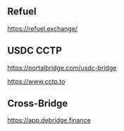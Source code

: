 ## Refuel

https://refuel.exchange/

## USDC CCTP

https://portalbridge.com/usdc-bridge

https://www.cctp.to

## Cross-Bridge

https://app.debridge.finance
